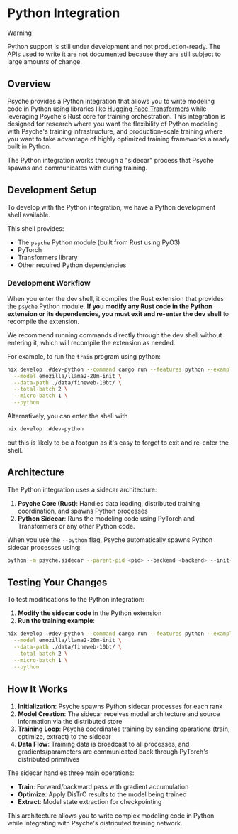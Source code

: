# Python Integration

> [!WARNING]
> Python support is still under development and not production-ready.
> The APIs used to write it are not documented
> because they are still subject to large amounts of change.

## Overview

Psyche provides a Python integration that allows you to write modeling code in Python using libraries like [Hugging Face Transformers](https://github.com/huggingface/transformers) while leveraging Psyche's Rust core for training orchestration. This integration is designed for research where you want the flexibility of Python modeling with Psyche's training infrastructure, and production-scale training where you want to take advantage of highly optimized training frameworks already built in Python.

The Python integration works through a "sidecar" process that Psyche spawns and communicates with during training.

## Development Setup

To develop with the Python integration, we have a Python development shell available.

This shell provides:

- The `psyche` Python module (built from Rust using PyO3)
- PyTorch
- Transformers library
- Other required Python dependencies

### Development Workflow

When you enter the dev shell, it compiles the Rust extension that provides the `psyche` Python module. **If you modify any Rust code in the Python extension or its dependencies, you must exit and re-enter the dev shell** to recompile the extension.

We recommend running commands directly through the dev shell without entering it, which will recompile the extension as needed.

For example, to run the `train` program using python:

```bash
nix develop .#dev-python --command cargo run --features python --example train -- \
  --model emozilla/llama2-20m-init \
  --data-path ./data/fineweb-10bt/ \
  --total-batch 2 \
  --micro-batch 1 \
  --python
```

Alternatively, you can enter the shell with

```bash
nix develop .#dev-python
```

but this is likely to be a footgun as it's easy to forget to exit and re-enter the shell.

## Architecture

The Python integration uses a sidecar architecture:

1. **Psyche Core (Rust)**: Handles data loading, distributed training coordination, and spawns Python processes
2. **Python Sidecar**: Runs the modeling code using PyTorch and Transformers or any other Python code.

When you use the `--python` flag, Psyche automatically spawns Python sidecar processes using:

```bash
python -m psyche.sidecar --parent-pid <pid> --backend <backend> --init-method <method> --world-size <size> --rank <rank>
```

## Testing Your Changes

To test modifications to the Python integration:

1. **Modify the sidecar code** in the Python extension
2. **Run the training example**:

```bash
nix develop .#dev-python --command cargo run --features python --example train -- \
  --model emozilla/llama2-20m-init \
  --data-path ./data/fineweb-10bt/ \
  --total-batch 2 \
  --micro-batch 1 \
  --python
```

## How It Works

1. **Initialization**: Psyche spawns Python sidecar processes for each rank
2. **Model Creation**: The sidecar receives model architecture and source information via the distributed store
3. **Training Loop**: Psyche coordinates training by sending operations (train, optimize, extract) to the sidecar
4. **Data Flow**: Training data is broadcast to all processes, and gradients/parameters are communicated back through PyTorch's distributed primitives

The sidecar handles three main operations:

- **Train**: Forward/backward pass with gradient accumulation
- **Optimize**: Apply DisTrO results to the model being trained
- **Extract**: Model state extraction for checkpointing

This architecture allows you to write complex modeling code in Python while integrating with Psyche's distributed training network.
